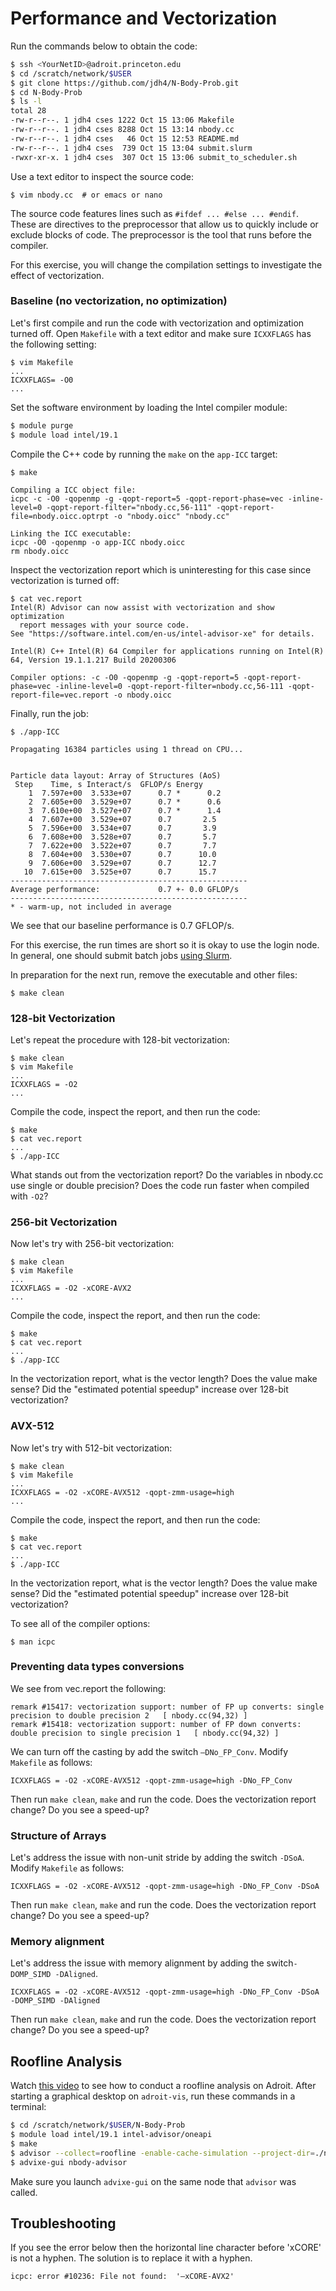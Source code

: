 # Performance and Vectorization

Run the commands below to obtain the code:

```bash
$ ssh <YourNetID>@adroit.princeton.edu
$ cd /scratch/network/$USER
$ git clone https://github.com/jdh4/N-Body-Prob.git
$ cd N-Body-Prob
$ ls -l
total 28
-rw-r--r--. 1 jdh4 cses 1222 Oct 15 13:06 Makefile
-rw-r--r--. 1 jdh4 cses 8288 Oct 15 13:14 nbody.cc
-rw-r--r--. 1 jdh4 cses   46 Oct 15 12:53 README.md
-rw-r--r--. 1 jdh4 cses  739 Oct 15 13:04 submit.slurm
-rwxr-xr-x. 1 jdh4 cses  307 Oct 15 13:06 submit_to_scheduler.sh
```

Use a text editor to inspect the source code:

```
$ vim nbody.cc  # or emacs or nano
```

The source code features lines such as `#ifdef ... #else ... #endif`. These are directives to the preprocessor that allow us to quickly include or exclude blocks of code. The preprocessor is the tool that runs before the compiler.

For this exercise, you will change the compilation settings to investigate the effect of vectorization.

### Baseline (no vectorization, no optimization)

Let's first compile and run the code with vectorization and optimization turned off. Open `Makefile` with a text editor and make sure `ICXXFLAGS` has the following setting:

```
$ vim Makefile
...
ICXXFLAGS= -O0
...
```

Set the software environment by loading the Intel compiler module:

```bash
$ module purge
$ module load intel/19.1
```

Compile the C++ code by running the `make` on the `app-ICC` target:

```
$ make

Compiling a ICC object file:
icpc -c -O0 -qopenmp -g -qopt-report=5 -qopt-report-phase=vec -inline-level=0 -qopt-report-filter="nbody.cc,56-111" -qopt-report-file=nbody.oicc.optrpt -o "nbody.oicc" "nbody.cc"

Linking the ICC executable:
icpc -O0 -qopenmp -o app-ICC nbody.oicc
rm nbody.oicc
```

Inspect the vectorization report which is uninteresting for this case since vectorization is turned off:

```
$ cat vec.report
Intel(R) Advisor can now assist with vectorization and show optimization
  report messages with your source code.
See "https://software.intel.com/en-us/intel-advisor-xe" for details.

Intel(R) C++ Intel(R) 64 Compiler for applications running on Intel(R) 64, Version 19.1.1.217 Build 20200306

Compiler options: -c -O0 -qopenmp -g -qopt-report=5 -qopt-report-phase=vec -inline-level=0 -qopt-report-filter=nbody.cc,56-111 -qopt-report-file=vec.report -o nbody.oicc
```

Finally, run the job:

```
$ ./app-ICC

Propagating 16384 particles using 1 thread on CPU...


Particle data layout: Array of Structures (AoS)
 Step    Time, s Interact/s  GFLOP/s Energy
    1  7.597e+00  3.533e+07      0.7 *      0.2
    2  7.605e+00  3.529e+07      0.7 *      0.6
    3  7.610e+00  3.527e+07      0.7 *      1.4
    4  7.607e+00  3.529e+07      0.7       2.5
    5  7.596e+00  3.534e+07      0.7       3.9
    6  7.608e+00  3.528e+07      0.7       5.7
    7  7.622e+00  3.522e+07      0.7       7.7
    8  7.604e+00  3.530e+07      0.7      10.0
    9  7.606e+00  3.529e+07      0.7      12.7
   10  7.615e+00  3.525e+07      0.7      15.7
-----------------------------------------------------
Average performance:             0.7 +- 0.0 GFLOP/s
-----------------------------------------------------
* - warm-up, not included in average
```

We see that our baseline performance is 0.7 GFLOP/s.

For this exercise, the run times are short so it is okay to use the login node. In general, one should submit batch jobs [using Slurm](https://researchcomputing.princeton.edu/support/knowledge-base/slurm).

In preparation for the next run, remove the executable and other files:

```
$ make clean
```

### 128-bit Vectorization

Let's repeat the procedure with 128-bit vectorization:

```
$ make clean
$ vim Makefile
...
ICXXFLAGS = -O2
...
```

Compile the code, inspect the report, and then run the code:

```
$ make
$ cat vec.report
...
$ ./app-ICC
```

What stands out from the vectorization report? Do the variables in nbody.cc use single or double precision? Does the code run faster when compiled with `-O2`?

### 256-bit Vectorization

Now let's try with 256-bit vectorization:

```
$ make clean
$ vim Makefile
...
ICXXFLAGS = -O2 -xCORE-AVX2
...
```

Compile the code, inspect the report, and then run the code:

```
$ make
$ cat vec.report
...
$ ./app-ICC
```

In the vectorization report, what is the vector length? Does the value make sense? Did the "estimated potential speedup" increase over 128-bit vectorization?

### AVX-512

Now let's try with 512-bit vectorization:

```
$ make clean
$ vim Makefile
...
ICXXFLAGS = -O2 -xCORE-AVX512 -qopt-zmm-usage=high
...
```

Compile the code, inspect the report, and then run the code:

```
$ make
$ cat vec.report
...
$ ./app-ICC
```

In the vectorization report, what is the vector length? Does the value make sense? Did the "estimated potential speedup" increase over 128-bit vectorization?

To see all of the compiler options:

```
$ man icpc
```

### Preventing data types conversions

We see from vec.report the following:

```
remark #15417: vectorization support: number of FP up converts: single precision to double precision 2   [ nbody.cc(94,32) ]
remark #15418: vectorization support: number of FP down converts: double precision to single precision 1   [ nbody.cc(94,32) ]
```

We can turn off the casting by add the switch `–DNo_FP_Conv`. Modify `Makefile` as follows:

```
ICXXFLAGS = -O2 -xCORE-AVX512 -qopt-zmm-usage=high -DNo_FP_Conv
```

Then run `make clean`, `make` and run the code. Does the vectorization report change? Do you see a speed-up?

### Structure of Arrays

Let's address the issue with non-unit stride by adding the switch `-DSoA`. Modify `Makefile` as follows:

```
ICXXFLAGS = -O2 -xCORE-AVX512 -qopt-zmm-usage=high -DNo_FP_Conv -DSoA
```

Then run `make clean`, `make` and run the code. Does the vectorization report change? Do you see a speed-up?

### Memory alignment

Let's address the issue with memory alignment by adding the switch`-DOMP_SIMD -DAligned`.

```
ICXXFLAGS = -O2 -xCORE-AVX512 -qopt-zmm-usage=high -DNo_FP_Conv -DSoA -DOMP_SIMD -DAligned
```

Then run `make clean`, `make` and run the code. Does the vectorization report change? Do you see a speed-up?

## Roofline Analysis

Watch [this video](https://mediacentral.princeton.edu/media/t/1_5nhl128acd) to see how to conduct a roofline analysis on Adroit. After starting a graphical desktop on `adroit-vis`, run these commands in a terminal:

```bash
$ cd /scratch/network/$USER/N-Body-Prob
$ module load intel/19.1 intel-advisor/oneapi
$ make
$ advisor --collect=roofline -enable-cache-simulation --project-dir=./nbody-advisor -- ./app-ICC
$ advixe-gui nbody-advisor
```

Make sure you launch `advixe-gui` on the same node that `advisor` was called.

## Troubleshooting

If you see the error below then the horizontal line character before 'xCORE' is not a hyphen. The solution is to replace it with a hyphen.

```
icpc: error #10236: File not found:  '–xCORE-AVX2'
```
